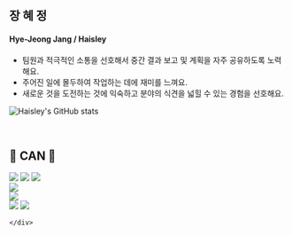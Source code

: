 ## 장 혜 정
#### Hye-Jeong Jang / Haisley
- 팀원과 적극적인 소통을 선호해서 중간 결과 보고 및 계획을 자주 공유하도록 노력해요.<br />
- 주어진 일에 몰두하여 작업하는 데에 재미를 느껴요.<br />
- 새로운 것을 도전하는 것에 익숙하고 분야의 식견을 넓힐 수 있는 경험을 선호해요.<br />

![Haisley's GitHub stats](https://github-readme-stats.vercel.app/api?username=anuraghazra&show_icons=true&theme=transparent)

<br/>

## 🔨 CAN 🔨
<div style="display:flex; flex-direction:column; align-items:flex-start;">
    <div>
        <img src="https://img.shields.io/badge/java-%23ED8B00.svg?style=for-the-badge&logo=openjdk&logoColor=white"> 
        <img src="https://img.shields.io/badge/javascript-%23323330.svg?style=for-the-badge&logo=javascript&logoColor=%23F7DF1E"> 
        <img src="https://img.shields.io/badge/python-3670A0?style=for-the-badge&logo=python&logoColor=ffdd54"> 
    </div>
    <div>
        <img src="https://img.shields.io/badge/mysql-%2300f.svg?style=for-the-badge&logo=mysql&logoColor=white">
    </div>
    <div>
        <img src="https://img.shields.io/badge/AWS-%23FF9900.svg?style=for-the-badge&logo=amazon-aws&logoColor=white"> 
    </div>
    <div>
        <img src="https://img.shields.io/badge/Spring_Boot-6DB33F?style=for-the-badge&logo=spring-boot&logoColor=white"> 
        <img src="https://img.shields.io/badge/Express%20js-000000?style=for-the-badge&logo=express&logoColor=white">
        
    </div>
</div>
